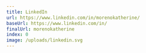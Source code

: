 ```yaml
---
title: LinkedIn
url: https://www.linkedin.com/in/morenokatherine/
baseUrl: https://www.linkedin.com/in/
finalUrl: morenokatherine
index: 0
image: /uploads/linkedin.svg
---
```

